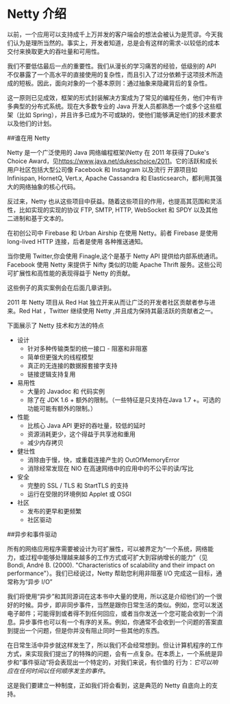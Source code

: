 Netty 介绍
========

以前，一个应用可以支持成千上万并发的客户端会的想法会被认为是荒谬。今天我们认为是理所当然的。事实上，开发者知道，总是会有这样的需求-以较低的成本交付来换取更大的吞吐量和可用性。

我们不要低估最后一点的重要性。我们从漫长的学习痛苦的经验，低级别的 API 不仅暴露了一个高水平的直接使用的复杂性，而且引入了过分依赖于这项技术所造成的短板。因此，面向对象的一个基本原则：通过抽象来隐藏背后的复杂性。

这一原则已见成效，框架的形式封装解决方案成为了常见的编程任务，他们中有许多典型的分布式系统。现在大多数专业的 Java 开发人员都熟悉一个或多个这些框架（比如 Spring），并且许多已成为不可或缺的，使他们能够满足他们的技术要求以及他们的计划。

##谁在用 Netty

Netty 是一个广泛使用的 Java 网络编程框架(Netty 在 2011 年获得了Duke's Choice Award，见<https://www.java.net/dukeschoice/2011>。它的活跃和成长用户社区包括大型公司像 Facebook 和 Instagram 以及流行
开源项目如 Infinispan, HornetQ, Vert.x, Apache Cassandra 和 Elasticsearch，都利用其强大的网络抽象的核心代码。

反过来，Netty 也从这些项目中获益。随着这些项目的作用，也提高其范围和灵活性，比如实现的实现的协议 FTP, SMTP, HTTP, WebSocket 和 SPDY 以及其他二进制和基于文本的。

在初创公司中 Firebase 和 Urban Airship 在使用 Netty。前者 Firebase 是使用 long-lived HTTP 连接，后者是使用 各种推送通知。

当你使用 Twitter,你会使用 Finagle,这个是基于 Netty API 提供给内部系统通讯。Facebook 使用 Netty 来提供于 Nifty 类似的功能 Apache Thrift 服务。这些公司可扩展性和高性能的表现得益于 Netty 的贡献。

这些例子的真实案例会在后面几章讲到。

2011 年 Netty 项目从 Red Hat 独立开来从而让广泛的开发者社区贡献者参与进来。Red Hat ，Twitter 继续使用 Netty ,并且成为保持其最活跃的贡献者之一。

下面展示了 Netty 技术和方法的特点
 
* 设计
	* 针对多种传输类型的统一接口 - 阻塞和非阻塞
	* 简单但更强大的线程模型
	* 真正的无连接的数据报套接字支持
	* 链接逻辑支持复用
* 易用性
	* 大量的 Javadoc 和 代码实例
	* 除了在 JDK 1.6 + 额外的限制。（一些特征是只支持在Java
1.7 +。可选的功能可能有额外的限制。）
* 性能
	* 比核心 Java API 更好的吞吐量，较低的延时
	* 资源消耗更少，这个得益于共享池和重用
	* 减少内存拷贝 
* 健壮性 
	* 消除由于慢，快，或重载连接产生的 OutOfMemoryError
	* 消除经常发现在 NIO 在高速网络中的应用中的不公平的读/写比
* 安全
	* 完整的 SSL / TLS 和 StartTLS 的支持
	* 运行在受限的环境例如 Applet 或 OSGI
* 社区
	* 发布的更早和更频繁
	* 社区驱动

##异步和事件驱动

所有的网络应用程序需要被设计为可扩展性，可以被界定为“一个系统，网络能力，或过程中能够处理越来越多的工作方式或可扩大到容纳增长的能力”（见 Bondi, André B. (2000). "Characteristics of scalability and their impact on performance"）。我们已经说过，Netty 帮助您利用非阻塞 I/O 完成这一目标，通常称为“异步 I/O”

我们将使用“异步”和其同源词在这本书中大量的使用，所以这是介绍他们的一个很好的时候。异步，即非同步事件，当然是跟你日常生活的类似。例如，您可以发送电子邮件；可能得到或者得不到任何回应，或者当你发送一个您可能会收到一个消息。异步事件也可以有一个有序的关系。例如，你通常不会收到一个问题的答案直到提出一个问题，但是你并没有阻止同时一些其他的东西。

在日常生活中异步就这样发生了，所以我们不会经常想到。但让计算机程序的工作方式，来实现我们提出了的特殊的问题，会有一点复杂。在本质上，一个系统是异步和“事件驱动”将会表现出一个特定的，对我们来说，有价值的
行为：*它可以响应在任何时间以任何顺序发生的事件*。

这是我们要建立一种制度，正如我们将会看到，这是典范的 Netty 自底向上的支持。 
	 